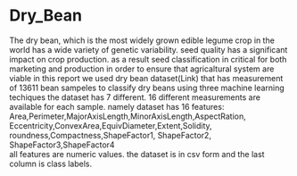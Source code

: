 # Dry_Bean
The dry bean, which is the most widely grown edible legume crop in the world has a wide variety of genetic variability. seed quality has a significant impact on crop production.
as a result seed classification in critical for both marketing and production in order to ensure that agricaltural system are viable in this report we used dry bean dataset(Link) that has measurement of 13611 bean sampeles to classify dry beans using three machine learning techiques the dataset has 7 different.
16 different measurements are available for each sample. namely dataset has 16 features: 
Area,Perimeter,MajorAxisLength,MinorAxisLength,AspectRation,	Eccentricity,ConvexArea,EquivDiameter,Extent,Solidity,	roundness,Compactness,ShapeFactor1,	ShapeFactor2,	ShapeFactor3,ShapeFactor4	
all features are numeric values.
the dataset is in csv form and the last column is class labels.
